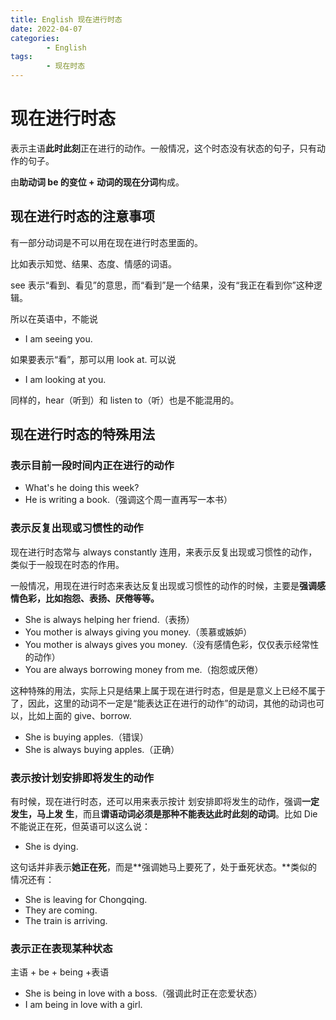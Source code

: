 ```yaml
---
title: English 现在进行时态
date: 2022-04-07
categories:
        - English
tags:
        - 现在时态
---
```


# 现在进行时态

表示主语**此时此刻**正在进行的动作。一般情况，这个时态没有状态的句子，只有动作的句子。

由**助动词 be 的变位 + 动词的现在分词**构成。

## 现在进行时态的注意事项

有一部分动词是不可以用在现在进行时态里面的。

比如表示知觉、结果、态度、情感的词语。

see 表示“看到、看见”的意思，而“看到”是一个结果，没有“我正在看到你”这种逻辑。

所以在英语中，不能说

- I am seeing you.

如果要表示“看”，那可以用 look at. 可以说

- I am looking at you.

同样的，hear（听到）和 listen to（听）也是不能混用的。

## 现在进行时态的特殊用法

### 表示目前一段时间内正在进行的动作

- What's he doing this week?
- He is writing a book.（强调这个周一直再写一本书）

### 表示反复出现或习惯性的动作

现在进行时态常与 always constantly 连用，来表示反复出现或习惯性的动作，类似于一般现在时态的作用。

一般情况，用现在进行时态来表达反复出现或习惯性的动作的时候，主要是**强调感情色彩，比如抱怨、表扬、厌倦等等。**

- She is always helping her friend.（表扬）
- You mother is always giving you money.（羡慕或嫉妒）
- You mother is always gives you money.（没有感情色彩，仅仅表示经常性的动作）
- You are always borrowing money from me.（抱怨或厌倦）

这种特殊的用法，实际上只是结果上属于现在进行时态，但是是意义上已经不属于了，因此，这里的动词不一定是“能表达正在进行的动作”的动词，其他的动词也可以，比如上面的 give、borrow.

- She is buying apples.（错误）
- She is always buying apples.（正确）

### 表示按计划安排即将发生的动作

有时候，现在进行时态，还可以用来表示按计
划安排即将发生的动作，强调**一定发生，马上发**
**生**，而且**谓语动词必须是那种不能表达此时此刻的动词**。比如 Die 不能说正在死，但英语可以这么说：

- She is dying.

这句话并非表示**她正在死**，而是**强调她马上要死了，处于垂死状态。**类似的情况还有：

- She is leaving for Chongqing.
- They are coming.
- The train is arriving.

### 表示正在表现某种状态

主语 + be + being +表语

- She is being in love with a boss.（强调此时正在恋爱状态）
- I am being in love with a girl.
